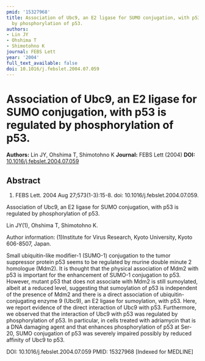 ```yaml
---
pmid: '15327968'
title: Association of Ubc9, an E2 ligase for SUMO conjugation, with p53 is regulated
  by phosphorylation of p53.
authors:
- Lin JY
- Ohshima T
- Shimotohno K
journal: FEBS Lett
year: '2004'
full_text_available: false
doi: 10.1016/j.febslet.2004.07.059
---
```


# Association of Ubc9, an E2 ligase for SUMO conjugation, with p53 is regulated by phosphorylation of p53.
**Authors:** Lin JY, Ohshima T, Shimotohno K
**Journal:** FEBS Lett (2004)
**DOI:** [10.1016/j.febslet.2004.07.059](https://doi.org/10.1016/j.febslet.2004.07.059)

## Abstract

1. FEBS Lett. 2004 Aug 27;573(1-3):15-8. doi: 10.1016/j.febslet.2004.07.059.

Association of Ubc9, an E2 ligase for SUMO conjugation, with p53 is regulated by
phosphorylation of p53.

Lin JY(1), Ohshima T, Shimotohno K.

Author information:
(1)Institute for Virus Research, Kyoto University, Kyoto 606-8507, Japan.

Small ubiquitin-like modifier-1 (SUMO-1) conjugation to the tumor suppressor
protein p53 seems to be regulated by murine double minute 2 homologue (Mdm2). It
is thought that the physical association of Mdm2 with p53 is important for the
enhancement of SUMO-1 conjugation to p53. However, mutant p53 that does not
associate with Mdm2 is still sumoylated, albeit at a reduced level, suggesting
that sumoylation of p53 is independent of the presence of Mdm2 and there is a
direct association of ubiquitin-conjugating enzyme 9 (Ubc9), an E2 ligase for
sumoylation, with p53. Here, we report evidence of the direct interaction of
Ubc9 with p53. Furthermore, we observed that the interaction of Ubc9 with p53
was regulated by phosphorylation of p53. In particular, in cells treated with
adriamycin that is a DNA damaging agent and that enhances phosphorylation of p53
at Ser-20, SUMO conjugation of p53 was severely impaired possibly by reduced
affinity of Ubc9 to p53.

DOI: 10.1016/j.febslet.2004.07.059
PMID: 15327968 [Indexed for MEDLINE]
